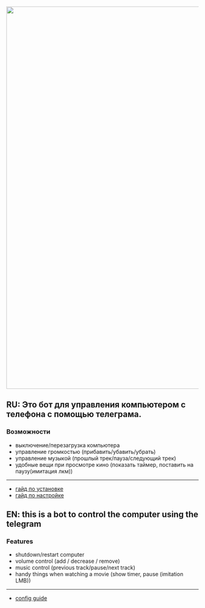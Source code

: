 <h3 align="center"><a href="https://t.me/redixyzz"><img src="https://ltdfoto.ru/images/2022/11/13/porno.png" width="1000"></a></h3>

## RU: Это бот для управления компьютером с телефона с помощью телеграма.

### Возможности
- выключение/перезагрузка компьютера
- управление громкостью (прибавить/убавить/убрать)
- управление музыкой (прошлый трек/пауза/следующий трек)
- удобные вещи при просмотре кино (показать таймер, поставить на паузу(имитация лкм))
---
- [гайд по установке](https://youtu.be/UqtHbxK0eRA)
- [гайд по настройке](https://youtu.be/7ZMHbdk6Ir8)
## EN: this is a bot to control the computer using the telegram

### Features
- shutdown/restart computer
- volume control (add / decrease / remove)
- music control (previous track/pause/next track)
- handy things when watching a movie (show timer, pause (imitation LMB))

---
- [config guide](https://youtu.be/46w1Ats5LxY)
